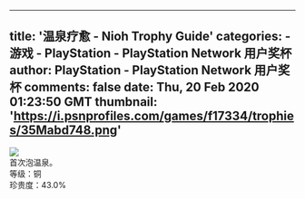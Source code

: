 
---
title: '温泉疗愈 - Nioh Trophy Guide'
categories: 
    - 游戏
    - PlayStation - PlayStation Network 用户奖杯
author: PlayStation - PlayStation Network 用户奖杯
comments: false
date: Thu, 20 Feb 2020 01:23:50 GMT
thumbnail: 'https://i.psnprofiles.com/games/f17334/trophies/35Mabd748.png'
---

<div>   
<img src="https://i.psnprofiles.com/games/f17334/trophies/35Mabd748.png" referrerpolicy="no-referrer"><br>首次泡温泉。<br>等级：铜<br>珍贵度：43.0%  
</div>
            